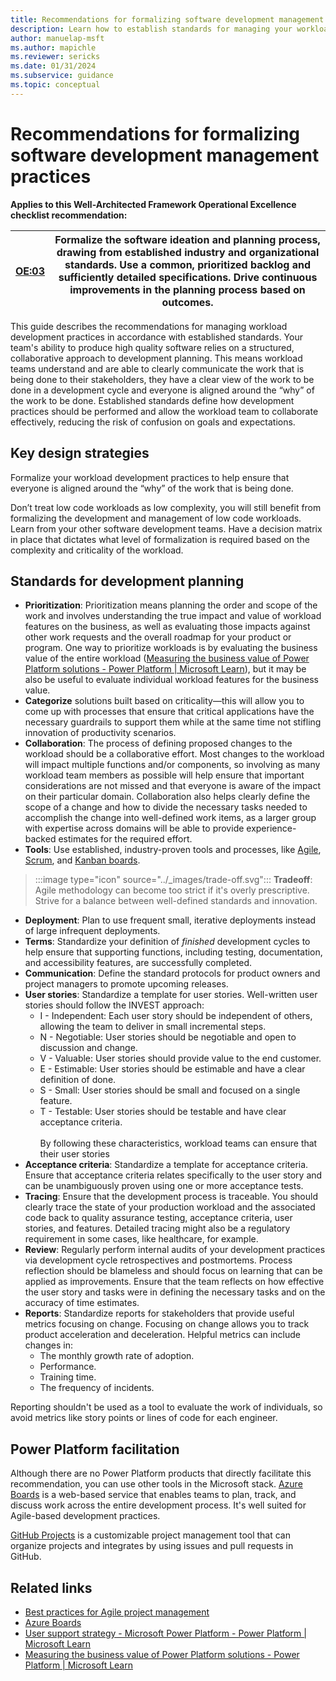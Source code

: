 ```yaml
---
title: Recommendations for formalizing software development management practices
description: Learn how to establish standards for managing your workload team's software development practices.
author: manuelap-msft
ms.author: mapichle
ms.reviewer: sericks
ms.date: 01/31/2024
ms.subservice: guidance
ms.topic: conceptual
---
```


# Recommendations for formalizing software development management practices

**Applies to this Well-Architected Framework Operational Excellence checklist recommendation:**

|[OE:03](checklist.md)| Formalize the software ideation and planning process, drawing from established industry and organizational standards. Use a common, prioritized backlog and sufficiently detailed specifications. Drive continuous improvements in the planning process based on outcomes. |
|---|---|

This guide describes the recommendations for managing workload development practices in accordance with established standards. Your team's ability to produce high quality software relies on a structured, collaborative approach to development planning. This means workload teams understand and are able to clearly communicate the work that is being done to their stakeholders, they have a clear view of the work to be done in a development cycle and everyone is aligned around the “why” of the work to be done. Established standards define how development practices should be performed and allow the workload team to collaborate effectively, reducing the risk of confusion on goals and expectations.

## Key design strategies

Formalize your workload development practices to help ensure that everyone is aligned around the “why” of the work that is being done. 

Don’t treat low code workloads as low complexity, you will still benefit from formalizing the development and management of low code workloads. Learn from your other software development teams. Have a decision matrix in place that dictates what level of formalization is required based on the complexity and criticality of the workload. 

## Standards for development planning

- **Prioritization**: Prioritization means planning the order and scope of the work and involves understanding the true impact and value of workload features on the business, as well as evaluating those impacts against other work requests and the overall roadmap for your product or program. One way to prioritize workloads is by evaluating the business value of the entire workload ([Measuring the business value of Power Platform solutions - Power Platform | Microsoft Learn](/power-platform/guidance/adoption/business-value)), but it may be also be useful to evaluate individual workload features for the business value. 
- **Categorize** solutions built based on criticality—this will allow you to come up with processes that ensure that critical applications have the necessary guardrails to support them while at the same time not stifling innovation of productivity scenarios.
- **Collaboration**: The process of defining proposed changes to the workload should be a collaborative effort. Most changes to the workload will impact multiple functions and/or components, so involving as many workload team members as possible will help ensure that important considerations are not missed and that everyone is aware of the impact on their particular domain. Collaboration also helps clearly define the scope of a change and how to divide the necessary tasks needed to accomplish the change into well-defined work items, as a larger group with expertise across domains will be able to provide experience-backed estimates for the required effort.
- **Tools**: Use established, industry-proven tools and processes, like [Agile](/devops/plan/what-is-agile-development), [Scrum](/devops/plan/what-is-scrum), and [Kanban boards](/devops/plan/what-is-kanban). 

> :::image type="icon" source="../_images/trade-off.svg"::: **Tradeoff**: Agile methodology can become too strict if it's overly prescriptive. Strive for a balance between well-defined standards and innovation.

- **Deployment**: Plan to use frequent small, iterative deployments instead of large infrequent deployments. 
- **Terms**: Standardize your definition of _finished_ development cycles to help ensure that supporting functions, including testing, documentation, and accessibility features, are successfully completed.
- **Communication**: Define the standard protocols for product owners and project managers to promote upcoming releases.
- **User stories**: Standardize a template for user stories. Well-written user stories should follow the INVEST approach:
  - I - Independent: Each user story should be independent of others, allowing the team to deliver in small incremental steps.
  - N - Negotiable: User stories should be negotiable and open to discussion and change.
  - V - Valuable: User stories should provide value to the end customer.
  - E - Estimable: User stories should be estimable and have a clear definition of done.
  - S - Small: User stories should be small and focused on a single feature.
  - T - Testable: User stories should be testable and have clear acceptance criteria.<br><br>By following these characteristics, workload teams can ensure that their user stories
- **Acceptance criteria**: Standardize a template for acceptance criteria. Ensure that acceptance criteria relates specifically to the user story and can be unambiguously proven using one or more acceptance tests.
- **Tracing**: Ensure that the development process is traceable. You should clearly trace the state of your production workload and the associated code back to quality assurance testing, acceptance criteria, user stories, and features. Detailed tracing might also be a regulatory requirement in some cases, like healthcare, for example.
- **Review**: Regularly perform internal audits of your development practices via development cycle retrospectives and postmortems. Process reflection should be blameless and should focus on learning that can be applied as improvements. Ensure that the team reflects on how effective the user story and tasks were in defining the necessary tasks and on the accuracy of time estimates.
- **Reports**: Standardize reports for stakeholders that provide useful metrics focusing on change. Focusing on change allows you to track product acceleration and deceleration. Helpful metrics can include changes in:
  - The monthly growth rate of adoption.
  - Performance.
  - Training time.
  - The frequency of incidents.

Reporting shouldn't be used as a tool to evaluate the work of individuals, so avoid metrics like story points or lines of code for each engineer.

## Power Platform facilitation

Although there are no Power Platform products that directly facilitate this recommendation, you can use other tools in the Microsoft stack. [Azure Boards](/azure/devops/boards/get-started/what-is-azure-boards) is a web-based service that enables teams to plan, track, and discuss work across the entire development process. It's well suited for Agile-based development practices.

[GitHub Projects](https://docs.github.com/en/issues/planning-and-tracking-with-projects/learning-about-projects/about-projects) is a customizable project management tool that can organize projects and integrates by using issues and pull requests in GitHub.

## Related links

- [Best practices for Agile project management](/azure/devops/boards/best-practices-agile-project-management)
- [Azure Boards](/azure/devops/boards/get-started/what-is-azure-boards)
- [User support strategy - Microsoft Power Platform - Power Platform | Microsoft Learn](/power-platform/guidance/adoption/support-strategy-solutions)
- [Measuring the business value of Power Platform solutions - Power Platform | Microsoft Learn](/power-platform/guidance/adoption/business-value)
